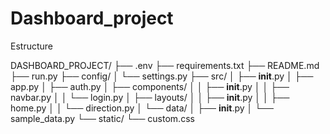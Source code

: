 # Dashboard_project

Estructure

DASHBOARD_PROJECT/
├── .env
├── requirements.txt
├── README.md
├── run.py
├── config/
│   └── settings.py
├── src/
│   ├── __init__.py
│   ├── app.py
│   ├── auth.py
│   ├── components/
│   │   ├── __init__.py
│   │   ├── navbar.py
│   │   └── login.py
│   ├── layouts/
│   │   ├── __init__.py
│   │   ├── home.py
│   │   └── direction.py
│   └── data/
│       ├── __init__.py
│       └── sample_data.py
└── static/
    └── custom.css